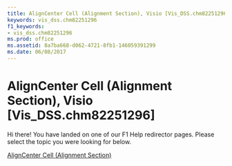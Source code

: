 ```yaml
---
title: AlignCenter Cell (Alignment Section), Visio [Vis_DSS.chm82251296]
keywords: vis_dss.chm82251296
f1_keywords:
- vis_dss.chm82251296
ms.prod: office
ms.assetid: 8a7ba668-d062-4721-8fb1-146059391299
ms.date: 06/08/2017
---
```



# AlignCenter Cell (Alignment Section), Visio [Vis_DSS.chm82251296]

Hi there! You have landed on one of our F1 Help redirector pages. Please select the topic you were looking for below.

[AlignCenter Cell (Alignment Section)](http://msdn.microsoft.com/library/7d4416b2-429b-713e-61dc-8b2ead0e6053%28Office.15%29.aspx)


